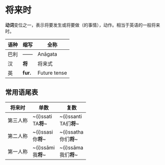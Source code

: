 # 将来时

**动词**变位之一，表示将要发生或将要做（的事情），动作。相当于英语的一般将来时。

|语种|缩写|全称|
|-|-|-|
|巴利|——|Anāgata|
|汉|**将**|将来式|
|英|**fur.**|Future tense|

## 常用语尾表

|将来时|单数|复数|
| -- | -- | -- |
|第三人称|~(i)ssati<br>TA**将**~|~(i)ssanti<br>TA们**将**~|
|第二人称|~(i)ssasi<br>你**将**~|~(i)ssatha<br>你们**将**~|
|第一人称|~(i)ssāmi<br>我**将**~|~(i)ssāma<br>我们**将**~|
